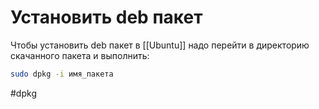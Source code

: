 # Установить deb пакет

Чтобы установить deb пакет в [[Ubuntu]] надо перейти в директорию скачанного пакета и выполнить:

```bash
sudo dpkg -i имя_пакета
```

#dpkg